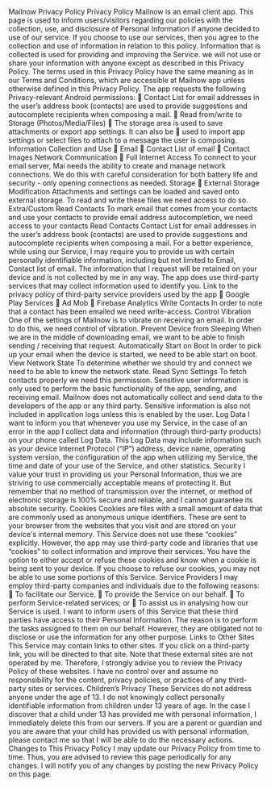 Mailnow Privacy Policy
Privacy Policy
Mailnow is an email client app. This page is used to inform users/visitors regarding our
policies with the collection, use, and disclosure of Personal Information if anyone decided to
use of our service.
If you choose to use our services, then you agree to the collection and use of information in
relation to this policy.
Information that is collected is used for providing and improving the Service. we will not use
or share your information with anyone except as described in this Privacy Policy.
The terms used in this Privacy Policy have the same meaning as in our Terms and
Conditions, which are accessible at Mailnow app unless otherwise defined in this Privacy
Policy.
The app requests the following Privacy-relevant Android permissions:
 Contact List for email addresses in the user’s address book (contacts) are used to
provide suggestions and autocomplete recipients when composing a mail.
 Read from/write to Storage (Photos/Media/Files)
 The storage area is used to save attachments or export app settings. It can also be
 used to import app settings or select files to attach to a message the user is
composing.
Information Collection and Use
 Email
 Contact List of email
 Contact Images
Network Communication
 Full Internet Access
To connect to your email server, Mai needs the ability to create and manage network
connections. We do this with careful consideration for both battery life and security - only
opening connections as needed.
Storage
 External Storage Modification
Attachments and settings can be loaded and saved onto external storage. To read and write
these files we need access to do so.
Extra/Custom
Read Contacts
To mark email that comes from your contacts and use your contacts to provide email
address autocompletion, we need access to your contacts
Read Contacts
Contact List for email addresses in the user’s address book (contacts) are used to provide
suggestions and autocomplete recipients when composing a mail.
For a better experience, while using our Service, I may require you to provide us with certain
personally identifiable information, including but not limited to Email, Contact list of email.
The information that I request will be retained on your device and is not collected by me in
any way. The app does use third-party services that may collect information used to identify
you. Link to the privacy policy of third-party service providers used by the app
 Google Play Services
 Ad Mob
 Firebase Analytics
Write Contacts
In order to note that a contact has been emailed we need write-access.
Control Vibration
One of the settings of Mailnow is to vibrate on receiving an email. In order to do this, we
need control of vibration.
Prevent Device from Sleeping
When we are in the middle of downloading email, we want to be able to finish sending /
receiving that request.
Automatically Start on Boot
In order to pick up your email when the device is started, we need to be able start on boot.
View Network State
To determine whether we should try and connect we need to be able to know the network
state.
Read Sync Settings
To fetch contacts properly we need this permission. Sensitive user information is only used
to perform the basic functionality of the app, sending, and receiving email. Mailnow does
not automatically collect and send data to the developers of the app or any third party.
Sensitive information is also not included in application logs unless this is enabled by the
user.
Log Data
I want to inform you that whenever you use my Service, in the case of an error in the app I
collect data and information (through third-party products) on your phone called Log Data.
This Log Data may include information such as your device Internet Protocol (“IP”) address,
device name, operating system version, the configuration of the app when utilizing my
Service, the time and date of your use of the Service, and other statistics.
Security
I value your trust in providing us your Personal Information, thus we are striving to use
commercially acceptable means of protecting it. But remember that no method of
transmission over the internet, or method of electronic storage is 100% secure and reliable,
and I cannot guarantee its absolute security.
Cookies
Cookies are files with a small amount of data that are commonly used as anonymous unique
identifiers. These are sent to your browser from the websites that you visit and are stored
on your device's internal memory.
This Service does not use these “cookies” explicitly. However, the app may use third-party
code and libraries that use “cookies” to collect information and improve their services. You
have the option to either accept or refuse these cookies and know when a cookie is being
sent to your device. If you choose to refuse our cookies, you may not be able to use some
portions of this Service.
Service Providers
I may employ third-party companies and individuals due to the following reasons:
 To facilitate our Service.
 To provide the Service on our behalf.
 To perform Service-related services; or
 To assist us in analysing how our Service is used.
I want to inform users of this Service that these third parties have access to their Personal
Information. The reason is to perform the tasks assigned to them on our behalf. However,
they are obligated not to disclose or use the information for any other purpose.
Links to Other Sites
This Service may contain links to other sites. If you click on a third-party link, you will be
directed to that site. Note that these external sites are not operated by me. Therefore, I
strongly advise you to review the Privacy Policy of these websites. I have no control over
and assume no responsibility for the content, privacy policies, or practices of any third-party
sites or services.
Children’s Privacy
These Services do not address anyone under the age of 13. I do not knowingly collect
personally identifiable information from children under 13 years of age. In the case I
discover that a child under 13 has provided me with personal information, I immediately
delete this from our servers. If you are a parent or guardian and you are aware that your
child has provided us with personal information, please contact me so that I will be able to
do the necessary actions.
Changes to This Privacy Policy
I may update our Privacy Policy from time to time. Thus, you are advised to review this page
periodically for any changes. I will notify you of any changes by posting the new Privacy
Policy on this page.
